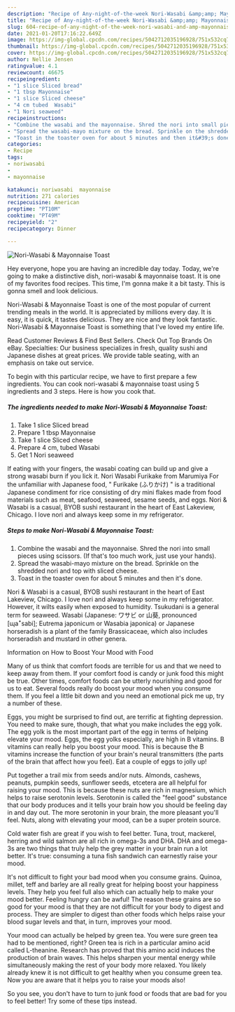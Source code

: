 ```yaml
---
description: "Recipe of Any-night-of-the-week Nori-Wasabi &amp;amp; Mayonnaise Toast"
title: "Recipe of Any-night-of-the-week Nori-Wasabi &amp;amp; Mayonnaise Toast"
slug: 604-recipe-of-any-night-of-the-week-nori-wasabi-and-amp-mayonnaise-toast
date: 2021-01-20T17:16:22.649Z
image: https://img-global.cpcdn.com/recipes/5042712035196928/751x532cq70/nori-wasabi-mayonnaise-toast-recipe-main-photo.jpg
thumbnail: https://img-global.cpcdn.com/recipes/5042712035196928/751x532cq70/nori-wasabi-mayonnaise-toast-recipe-main-photo.jpg
cover: https://img-global.cpcdn.com/recipes/5042712035196928/751x532cq70/nori-wasabi-mayonnaise-toast-recipe-main-photo.jpg
author: Nellie Jensen
ratingvalue: 4.1
reviewcount: 46675
recipeingredient:
- "1 slice Sliced bread"
- "1 tbsp Mayonnaise"
- "1 slice Sliced cheese"
- "4 cm tubed  Wasabi"
- "1 Nori seaweed"
recipeinstructions:
- "Combine the wasabi and the mayonnaise. Shred the nori into small pieces using scissors. (If that&#39;s too much work, just use your hands)."
- "Spread the wasabi-mayo mixture on the bread. Sprinkle on the shredded nori and top with sliced cheese."
- "Toast in the toaster oven for about 5 minutes and then it&#39;s done."
categories:
- Recipe
tags:
- noriwasabi
- 
- mayonnaise

katakunci: noriwasabi  mayonnaise 
nutrition: 271 calories
recipecuisine: American
preptime: "PT10M"
cooktime: "PT49M"
recipeyield: "2"
recipecategory: Dinner

---
```



![Nori-Wasabi &amp; Mayonnaise Toast](https://img-global.cpcdn.com/recipes/5042712035196928/751x532cq70/nori-wasabi-mayonnaise-toast-recipe-main-photo.jpg)

Hey everyone, hope you are having an incredible day today. Today, we're going to make a distinctive dish, nori-wasabi &amp; mayonnaise toast. It is one of my favorites food recipes. This time, I'm gonna make it a bit tasty. This is gonna smell and look delicious.

Nori-Wasabi &amp; Mayonnaise Toast is one of the most popular of current trending meals in the world. It is appreciated by millions every day. It is easy, it is quick, it tastes delicious. They are nice and they look fantastic. Nori-Wasabi &amp; Mayonnaise Toast is something that I've loved my entire life.

Read Customer Reviews &amp; Find Best Sellers. Check Out Top Brands On eBay. Specialties: Our business specializes in fresh, quality sushi and Japanese dishes at great prices. We provide table seating, with an emphasis on take out service.


To begin with this particular recipe, we have to first prepare a few ingredients. You can cook nori-wasabi &amp; mayonnaise toast using 5 ingredients and 3 steps. Here is how you cook that.

<!--inarticleads1-->

##### The ingredients needed to make Nori-Wasabi &amp; Mayonnaise Toast:

1. Take 1 slice Sliced bread
1. Prepare 1 tbsp Mayonnaise
1. Take 1 slice Sliced cheese
1. Prepare 4 cm, tubed  Wasabi
1. Get 1 Nori seaweed


If eating with your fingers, the wasabi coating can build up and give a strong wasabi burn if you lick it. Nori Wasabi Furikake from Marumiya For the unfamiliar with Japanese food, &#34; Furikake (ふりかけ) &#34; is a traditional Japanese condiment for rice consisting of dry mini flakes made from food materials such as meat, seafood, seaweed, sesame seeds, and eggs. Nori &amp; Wasabi is a casual, BYOB sushi restaurant in the heart of East Lakeview, Chicago. I love nori and always keep some in my refrigerator. 

<!--inarticleads2-->

##### Steps to make Nori-Wasabi &amp; Mayonnaise Toast:

1. Combine the wasabi and the mayonnaise. Shred the nori into small pieces using scissors. (If that&#39;s too much work, just use your hands).
1. Spread the wasabi-mayo mixture on the bread. Sprinkle on the shredded nori and top with sliced cheese.
1. Toast in the toaster oven for about 5 minutes and then it&#39;s done.


Nori &amp; Wasabi is a casual, BYOB sushi restaurant in the heart of East Lakeview, Chicago. I love nori and always keep some in my refrigerator. However, it wilts easily when exposed to humidity. Tsukudani is a general term for seaweed. Wasabi (Japanese: ワサビ or 山葵, pronounced [ɰaꜜsabi]; Eutrema japonicum or Wasabia japonica) or Japanese horseradish is a plant of the family Brassicaceae, which also includes horseradish and mustard in other genera. 

Information on How to Boost Your Mood with Food


Many of us think that comfort foods are terrible for us and that we need to keep away from them. If your comfort food is candy or junk food this might be true. Other times, comfort foods can be utterly nourishing and good for us to eat. Several foods really do boost your mood when you consume them. If you feel a little bit down and you need an emotional pick me up, try a number of these.

Eggs, you might be surprised to find out, are terrific at fighting depression. You need to make sure, though, that what you make includes the egg yolk. The egg yolk is the most important part of the egg in terms of helping elevate your mood. Eggs, the egg yolks especially, are high in B vitamins. B vitamins can really help you boost your mood. This is because the B vitamins increase the function of your brain's neural transmitters (the parts of the brain that affect how you feel). Eat a couple of eggs to jolly up!

Put together a trail mix from seeds and/or nuts. Almonds, cashews, peanuts, pumpkin seeds, sunflower seeds, etcetera are all helpful for raising your mood. This is because these nuts are rich in magnesium, which helps to raise serotonin levels. Serotonin is called the "feel good" substance that our body produces and it tells your brain how you should be feeling day in and day out. The more serotonin in your brain, the more pleasant you'll feel. Nuts, along with elevating your mood, can be a super protein source.

Cold water fish are great if you wish to feel better. Tuna, trout, mackerel, herring and wild salmon are all rich in omega-3s and DHA. DHA and omega-3s are two things that truly help the grey matter in your brain run a lot better. It's true: consuming a tuna fish sandwich can earnestly raise your mood. 

It's not difficult to fight your bad mood when you consume grains. Quinoa, millet, teff and barley are all really great for helping boost your happiness levels. They help you feel full also which can actually help to make your mood better. Feeling hungry can be awful! The reason these grains are so good for your mood is that they are not difficult for your body to digest and process. They are simpler to digest than other foods which helps raise your blood sugar levels and that, in turn, improves your mood.

Your mood can actually be helped by green tea. You were sure green tea had to be mentioned, right? Green tea is rich in a particular amino acid called L-theanine. Research has proved that this amino acid induces the production of brain waves. This helps sharpen your mental energy while simultaneously making the rest of your body more relaxed. You likely already knew it is not difficult to get healthy when you consume green tea. Now you are aware that it helps you to raise your moods also!

So you see, you don't have to turn to junk food or foods that are bad for you to feel better! Try  some  of  these  tips  instead.

